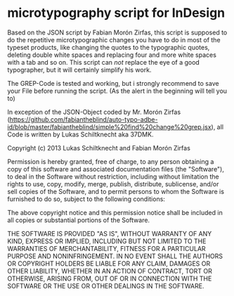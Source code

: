 microtypography script for InDesign
===================================

Based on the JSON script by Fabian Morón Zirfas, this script is supposed to do the repetitive microtypographic changes you have to do in most of the typeset products, like changing the quotes to the typographic quotes, deleting double white spaces and replacing four and more white spaces with a tab and so on.
This script can *not* replace the eye of a good typographer, but it will certainly simplify his work.

The GREP-Code is tested and working, but i strongly recommend to save your File before running the script. (As the alert in the beginning will tell you to)

In exception of the JSON-Object coded by Mr. Morón Zirfas (https://github.com/fabiantheblind/auto-typo-adbe-id/blob/master/fabiantheblind/simple%20find%20change%20grep.jsx), all Code is written by Lukas Schiltknecht aka 37DMK.

Copyright (c) 2013 Lukas Schiltknecht and Fabian Morón Zirfas

Permission is hereby granted, free of charge, to any person obtaining a copy
of this software and associated documentation files (the "Software"), to deal
in the Software without restriction, including without limitation the rights
to use, copy, modify, merge, publish, distribute, sublicense, and/or sell
copies of the Software, and to permit persons to whom the Software is
furnished to do so, subject to the following conditions:

The above copyright notice and this permission notice shall be included in
all copies or substantial portions of the Software.

THE SOFTWARE IS PROVIDED "AS IS", WITHOUT WARRANTY OF ANY KIND, EXPRESS OR
IMPLIED, INCLUDING BUT NOT LIMITED TO THE WARRANTIES OF MERCHANTABILITY,
FITNESS FOR A PARTICULAR PURPOSE AND NONINFRINGEMENT. IN NO EVENT SHALL THE
AUTHORS OR COPYRIGHT HOLDERS BE LIABLE FOR ANY CLAIM, DAMAGES OR OTHER
LIABILITY, WHETHER IN AN ACTION OF CONTRACT, TORT OR OTHERWISE, ARISING FROM,
OUT OF OR IN CONNECTION WITH THE SOFTWARE OR THE USE OR OTHER DEALINGS IN
THE SOFTWARE.
